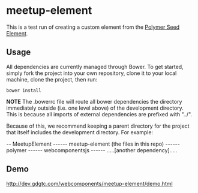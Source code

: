 meetup-element
============

This is a test run of creating a custom element from the [Polymer Seed Element](http://polymerlabs.github.io/seed-element).

## Usage
All dependencies are currently managed through Bower. To get started, simply fork the project into your own repository, clone it to your local machine,
clone the project, then run:

```
bower install

```
**NOTE** The .bowerrc file will route all bower dependencies the directory immediately outside (i.e. one level above) of the development directory. This is because all imports of external dependencies are prefixed with "../".

Because of this, we recommend keeping a parent directory for the project that itself includes the development directory. For example:

-- MeetupElement
------ meetup-element (the files in this repo)
------ polymer
------ webcomponentsjs
------ .....[another dependency].....

## Demo

http://dev.gdgtc.com/webcomponents/meetup-element/demo.html
